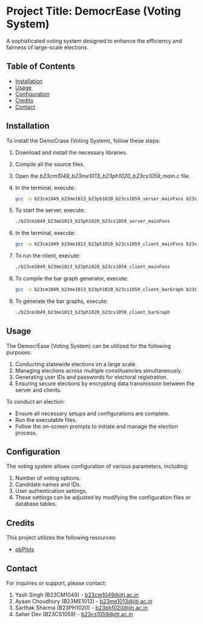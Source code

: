 # Project Title: DemocrEase (Voting System)

A sophisticated voting system designed to enhance the efficiency and fairness of large-scale elections.

## Table of Contents

- [Installation](#installation)
- [Usage](#usage)
- [Configuration](#configuration)
- [Credits](#credits)
- [Contact](#contact)

## Installation

To install the DemoCrase (Voting System), follow these steps:

1. Download and install the necessary libraries.

2. Compile all the source files.

3. Open the *b23cm1049_b23me1013_b23ph1020_b23cs1059_main.c* file.

4. In the terminal, execute:

    ```sh
    gcc -o b23cm1049_b23me1013_b23ph1020_b23cs1059_server_mainFxns b23cm1049_b23me1013_b23ph1020_b23cs1059_server_mainFxns.c -lws2_32
    ```

5. To start the server, execute:

    ```sh
    ./b23cm1049_b23me1013_b23ph1020_b23cs1059_server_mainFxns
    ```

6. In the terminal, execute:

    ```sh
    gcc -o b23cm1049_b23me1013_b23ph1020_b23cs1059_client_mainFxns b23cm1049_b23me1013_b23ph1020_b23cs1059_client_mainFxns.c -lws2_32
    ```

7. To run the client, execute:

    ```sh
    ./b23cm1049_b23me1013_b23ph1020_b23cs1059_client_mainFxns
    ```

8. To compile the bar graph generator, execute:

    ```sh
    gcc -o b23cm1049_b23me1013_b23ph1020_b23cs1059_client_barGraph b23cm1049_b23me1013_b23ph1020_b23cs1059_client_barGraph.c pbPlots.c supportLib.c -lm
    ```

9. To generate the bar graphs, execute:

    ```sh
    ./b23cm1049_b23me1013_b23ph1020_b23cs1059_client_barGraph
    ```

## Usage

The DemocrEase (Voting System) can be utilized for the following purposes:

1. Conducting statewide elections on a large scale.
2. Managing elections across multiple constituencies simultaneously.
3. Generating user IDs and passwords for electoral registration.
4. Ensuring secure elections by encrypting data transmission between the server and clients.

To conduct an election:

- Ensure all necessary setups and configurations are complete.
- Run the executable files.
- Follow the on-screen prompts to initiate and manage the election process.

## Configuration

The voting system allows configuration of various parameters, including:

1. Number of voting options.
2. Candidate names and IDs.
3. User authentication settings.
4. These settings can be adjusted by modifying the configuration files or database tables.

## Credits

This project utilizes the following resources:

- [pbPlots](https://github.com/InductiveComputerScience/pbPlots/blob/master/C/pbPlots.h)

## Contact

For inquiries or support, please contact:

1. Yash Singh (B23CM1049) - b23cm1049@iitj.ac.in
2. Ayaan Choudhury (B23ME1013) - b23me1013@iitj.ac.in
3. Sarthak Sharma (B23PH1020) - b23ph1020@iitj.ac.in
4. Saher Dev (B23CS1059) - b23cs1059@iitj.ac.in

